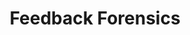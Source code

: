 ---
title: Feedback Forensics
emoji: 🕵🏻‍♂️
colorFrom: gray
colorTo: green
sdk: gradio
sdk_version: 5.34.2
app_file: main.py
pinned: false
header: default
short_description: Measure AI Personality
---